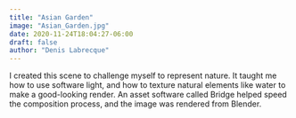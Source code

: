 ```yaml
---
title: "Asian Garden"
image: "Asian_Garden.jpg"
date: 2020-11-24T18:04:27-06:00
draft: false
author: "Denis Labrecque"
---
```

I created this scene to challenge myself to represent nature. It taught me how to use software light, and how to texture natural elements like water to make a good-looking render. An asset software called Bridge helped speed the composition process, and the image was rendered from Blender.